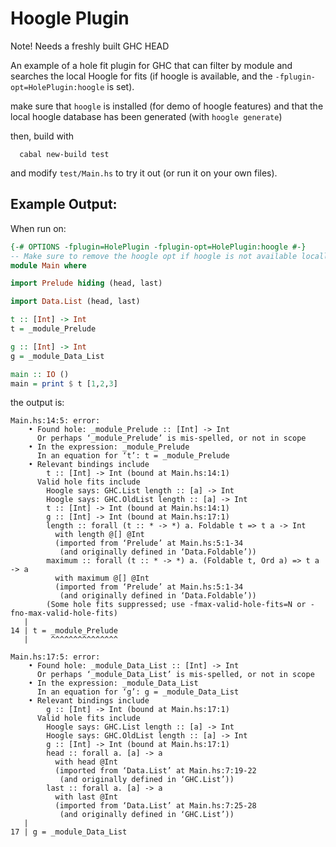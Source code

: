 Hoogle Plugin
=================

Note! Needs a freshly built GHC HEAD

An example of a hole fit plugin for GHC that can filter by module and
searches the local Hoogle for fits (if hoogle is available, and the
`-fplugin-opt=HolePlugin:hoogle` is set).

make sure that `hoogle` is installed (for demo of hoogle features)
and that the local hoogle database has been generated (with `hoogle generate`)

then, build with

```
  cabal new-build test
```

and modify `test/Main.hs` to try it out (or run it on your own files).



Example Output:
---------------


When run on:

```haskell
{-# OPTIONS -fplugin=HolePlugin -fplugin-opt=HolePlugin:hoogle #-}
-- Make sure to remove the hoogle opt if hoogle is not available locally
module Main where

import Prelude hiding (head, last)

import Data.List (head, last)

t :: [Int] -> Int
t = _module_Prelude

g :: [Int] -> Int
g = _module_Data_List

main :: IO ()
main = print $ t [1,2,3]
```

the output is:

```
Main.hs:14:5: error:
    • Found hole: _module_Prelude :: [Int] -> Int
      Or perhaps ‘_module_Prelude’ is mis-spelled, or not in scope
    • In the expression: _module_Prelude
      In an equation for ‘t’: t = _module_Prelude
    • Relevant bindings include
        t :: [Int] -> Int (bound at Main.hs:14:1)
      Valid hole fits include
        Hoogle says: GHC.List length :: [a] -> Int
        Hoogle says: GHC.OldList length :: [a] -> Int
        t :: [Int] -> Int (bound at Main.hs:14:1)
        g :: [Int] -> Int (bound at Main.hs:17:1)
        length :: forall (t :: * -> *) a. Foldable t => t a -> Int
          with length @[] @Int
          (imported from ‘Prelude’ at Main.hs:5:1-34
           (and originally defined in ‘Data.Foldable’))
        maximum :: forall (t :: * -> *) a. (Foldable t, Ord a) => t a -> a
          with maximum @[] @Int
          (imported from ‘Prelude’ at Main.hs:5:1-34
           (and originally defined in ‘Data.Foldable’))
        (Some hole fits suppressed; use -fmax-valid-hole-fits=N or -fno-max-valid-hole-fits)
   |
14 | t = _module_Prelude
   |     ^^^^^^^^^^^^^^^

Main.hs:17:5: error:
    • Found hole: _module_Data_List :: [Int] -> Int
      Or perhaps ‘_module_Data_List’ is mis-spelled, or not in scope
    • In the expression: _module_Data_List
      In an equation for ‘g’: g = _module_Data_List
    • Relevant bindings include
        g :: [Int] -> Int (bound at Main.hs:17:1)
      Valid hole fits include
        Hoogle says: GHC.List length :: [a] -> Int
        Hoogle says: GHC.OldList length :: [a] -> Int
        g :: [Int] -> Int (bound at Main.hs:17:1)
        head :: forall a. [a] -> a
          with head @Int
          (imported from ‘Data.List’ at Main.hs:7:19-22
           (and originally defined in ‘GHC.List’))
        last :: forall a. [a] -> a
          with last @Int
          (imported from ‘Data.List’ at Main.hs:7:25-28
           (and originally defined in ‘GHC.List’))
   |
17 | g = _module_Data_List
```
